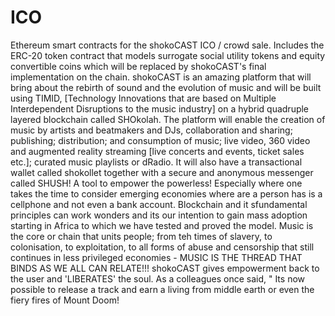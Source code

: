 # ICO
Ethereum smart contracts for the shokoCAST ICO / crowd sale. Includes the ERC-20 token contract that models surrogate social utility tokens and equity convertible coins which will be replaced by shokoCAST's final implementation on the chain. 
shokoCAST is an amazing platform that will bring about the rebirth of sound and the evolution of music and will be built using TIMID, [Technology Innovations that are based on Multiple Interdependent Disruptions to the music industry] 
on a hybrid quadruple layered blockchain called SHOkolah. 
The platform will enable the creation of music by artists and beatmakers and DJs, 
collaboration and sharing; 
publishing; 
distribution; 
and consumption of music; 
live video, 360 video and augmented reality streaming [live concerts and events, ticket sales etc.]; 
curated music playlists or dRadio.
It will also have a transactional wallet called shokollet together with a secure and anonymous messenger called SHUSH! 
A tool to empower the powerless! 
Especially where one takes the time to consider emerging economies where are a person has is a cellphone and not even a bank account. 
Blockchain and it sfundamental principles can work wonders and its our intention to gain mass adoption starting in Africa to which we have tested and proved the model. 
Music is the core or chain that units people; from teh times of slavery, to colonisation, to exploitation, to all forms of abuse and censorship that still continues in less privileged economies - MUSIC IS THE THREAD THAT BINDS AS WE ALL CAN RELATE!!! 
shokoCAST gives empowerment back to the user and 'LIBERATES' the soul. 
As a colleagues once said, " Its now possible to release a track and earn a living  from middle earth or even the fiery fires of Mount Doom!
